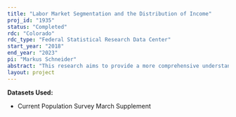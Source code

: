 ```yaml
---
title: "Labor Market Segmentation and the Distribution of Income"
proj_id: "1935"
status: "Completed"
rdc: "Colorado"
rdc_type: "Federal Statistical Research Data Center"
start_year: "2018"
end_year: "2023"
pi: "Markus Schneider"
abstract: "This research aims to provide a more comprehensive understanding of the change in U.S. income inequality and labor market dynamics by characterizing the nation’s income distribution using an innovative set of distributional forms, namely a mixture model with a finite number of components. We use data from the Current Population Survey’s Annual Social and Economic Supplement to construct fine-grained, highly populated frequency histograms that allow us to estimate a multicomponent statistical model of the income distribution, which better capture the three generative processes that prior researchers have speculated shape the income distribution. Findings will identify the crucial characteristics of each of these processes and inform empirically-based theorizations of different modalities of income appropriation. This will ultimately cast light on the occurrence and consequences of unemployment or partial engagement with labor markets, segmentation and stratification in labor markets, and the relationship between functional and individual income. "
layout: project
---
```


**Datasets Used:**

  - Current Population Survey March Supplement 

